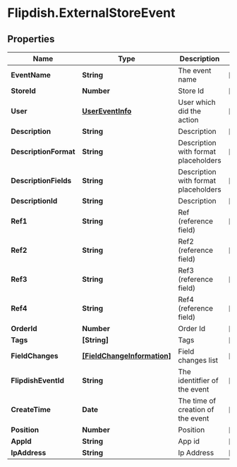 # Flipdish.ExternalStoreEvent

## Properties
Name | Type | Description | Notes
------------ | ------------- | ------------- | -------------
**EventName** | **String** | The event name | [optional] 
**StoreId** | **Number** | Store Id | [optional] 
**User** | [**UserEventInfo**](UserEventInfo.md) | User which did the action | [optional] 
**Description** | **String** | Description | [optional] 
**DescriptionFormat** | **String** | Description with format placeholders | [optional] 
**DescriptionFields** | **String** | Description with format placeholders | [optional] 
**DescriptionId** | **String** | Description | [optional] 
**Ref1** | **String** | Ref (reference field) | [optional] 
**Ref2** | **String** | Ref2 (reference field) | [optional] 
**Ref3** | **String** | Ref3 (reference field) | [optional] 
**Ref4** | **String** | Ref4 (reference field) | [optional] 
**OrderId** | **Number** | Order Id | [optional] 
**Tags** | **[String]** | Tags | [optional] 
**FieldChanges** | [**[FieldChangeInformation]**](FieldChangeInformation.md) | Field changes list | [optional] 
**FlipdishEventId** | **String** | The identitfier of the event | [optional] 
**CreateTime** | **Date** | The time of creation of the event | [optional] 
**Position** | **Number** | Position | [optional] 
**AppId** | **String** | App id | [optional] 
**IpAddress** | **String** | Ip Address | [optional] 


